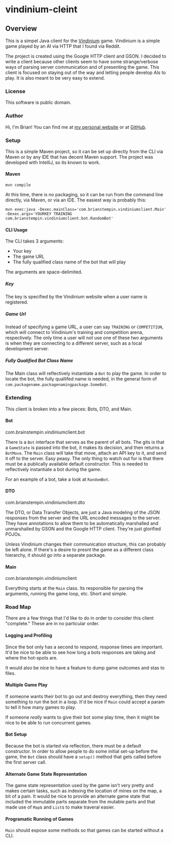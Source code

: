 # vindinium-cleint

## Overview

This is a simpel Java client for the [Vindinium](http://vindinium.org) game.  Vindinium is a simple game played by an AI via HTTP that I found via Reddit.

The project is created using the Google HTTP client and GSON.  I decided to write a client because other clients seem to have some strange/verbose ways of parsing server communication and of presenting the game.  This client is focused on staying out of the way and letting people develop AIs to play.  It is also meant to be very easy to extend.

### License
This software is public domain.

### Author
Hi, I'm Brian!  You can find me at [my personal website](http://brianstempin.com) or at [GitHub](http://github.com/bstempi).

### Setup

This is a simple Maven project, so it can be set up directly from the CLI via Maven or by any IDE that has decent Maven support.  The project was developed with IntelliJ, so its known to work.

#### Maven

    mvn compile
    
At this time, there is no packaging, so it can be run from the command line directly, via Maven, or via an IDE.  The easiest way is probably this:

    mvn exec:java -Dexec.mainClass='com.brianstempin.vindiniumclient.Main' -Dexec.args='YOURKEY TRAINING com.brianstempin.vindiniumclient.bot.RandomBot'

#### CLI Usage

The CLI takes 3 arguments:

* Your key
* The game URL
* The fully qualified class name of the bot that will play

The arguments are space-delimited.

##### Key
The key is specified by the Vindinium website when a user name is registered.

##### Game Url
Instead of specifying a game URL, a user can say `TRAINING` or `COMPETITION`, which will connect to Vindinium's training and competition arena, respectively.  The only time a user will not use one of these two arguments is when they are connecting to a different server, such as a local development server.

##### Fully Qualified Bot Class Name
The Main class will reflectively instantiate a `Bot` to play the game.  In order to locate the bot, the fully quallifed name is needed, in the general form of `com.packagename.packagenamingpackage.SomeBot`.

### Extending
This client is broken into a few pieces:  Bots, DTO, and Main.

#### Bot
com.brainstempin.vindiniumclient.bot

There is a `Bot` interface that serves as the parent of all bots.  The gits is that a `GameState` is passed into the bot, it makes its decision, and then returns a `BotMove`.  The `Main` class will take that move, attach an API key to it, and send it off to the server.  Easy peasy.  The only thing to watch out for is that there must be a publically available default constructor.  This is needed to reflectively instantiate a bot during the game.

For an example of a bot, take a look at `RandomBot`.

#### DTO
com.brianstempin.vindiniumclient.dto

The DTO, or Data Transfer Objects, are just a Java modeling of the JSON responses from the server and the URL encoded messages to the server.  They have annotations to allow them to be automatically marshalled and unmarshalled by GSON and the Google HTTP client.  They're just glorified POJOs.

Unless Vindinium changes their communication structure, this can probably be left alone.  If there's a desire to presnt the game as a different class hierarchy, it should go into a separate package.

#### Main
com.brianstempin.vindiniumclient

Everything starts at the `Main` class.  Its responsible for parsing the arguments, running the game loop, etc.  Short and simple.

### Road Map
There are a few things that I'd like to do in order to consider this client "complete."  These are in no particular order.

#### Logging and Profiling
Since the bot only has a second to respond, response times are important.  It'd be nice to be able to see how long a bots responses are taking and where the hot-spots are.

It would also be nice to have a feature to dump game outcomes and stas to files.

#### Multiple Game Play
If someone wants their bot to go out and destroy everything, then they need something to run the bot in a loop.  It'd be nice if `Main` could accept a param to tell it how many games to play.

If someone *really* wants to give their bot some play time, then it might be nice to be able to run concurrent games.

#### Bot Setup
Because the bot is started via reflection, there must be a default constructor.  In order to allow people to do some initial set-up before the game, the `Bot` class should have a `setup()` method that gets called before the first server call.

#### Alternate Game State Representation
The game state representation used by the game isn't very pretty and makes certain tasks, such as indexing the location of mines on the map, a bit of a pain.  It would be nice to provide an alternate game state that included the immutable parts separate from the mutable parts and that made use of `Map`s and `List`s to make traveral easier.

#### Programatic Running of Games
`Main` should expose some methods so that games can be started without a CLI.